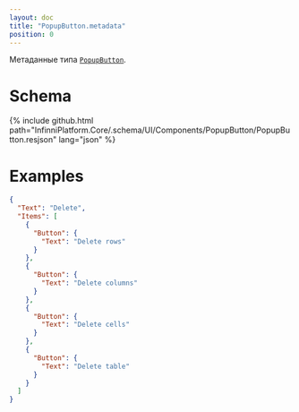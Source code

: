 ```yaml
---
layout: doc
title: "PopupButton.metadata"
position: 0
---
```


Метаданные типа [`PopupButton`](../).

# Schema

{% include github.html path="InfinniPlatform.Core/.schema/UI/Components/PopupButton/PopupButton.resjson" lang="json" %}

# Examples

```json
{
  "Text": "Delete",
  "Items": [
    {
      "Button": {
        "Text": "Delete rows"
      }
    },
    {
      "Button": {
        "Text": "Delete columns"
      }
    },
    {
      "Button": {
        "Text": "Delete cells"
      }
    },
    {
      "Button": {
        "Text": "Delete table"
      }
    }
  ]
}
```
